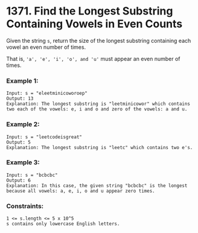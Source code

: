 # 1371. Find the Longest Substring Containing Vowels in Even Counts

Given the string `s`, return the size of the longest substring containing each vowel an even number of times. 

That is, `'a', 'e', 'i', 'o', and 'u'` must appear an even number of times.

 

### Example 1:
```
Input: s = "eleetminicoworoep"
Output: 13
Explanation: The longest substring is "leetminicowor" which contains two each of the vowels: e, i and o and zero of the vowels: a and u.
```


### Example 2:
```
Input: s = "leetcodeisgreat"
Output: 5
Explanation: The longest substring is "leetc" which contains two e's.
```
### Example 3:
```
Input: s = "bcbcbc"
Output: 6
Explanation: In this case, the given string "bcbcbc" is the longest because all vowels: a, e, i, o and u appear zero times.
```


### Constraints:
```
1 <= s.length <= 5 x 10^5
s contains only lowercase English letters.
```
